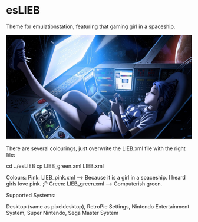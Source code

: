 # esLIEB
Theme for emulationstation, featuring that gaming girl in a spaceship.

![That gaming girl in a spaceship](art/originalgamegirl.png)

There are several colourings, just overwrite the LIEB.xml file with the right file:

cd ../esLIEB
cp LIEB_green.xml LIEB.xml

Colours:
Pink:  	LIEB_pink.xml 	--> Because it is a girl in a spaceship. I heard girls love pink. ;P
Green: 	LIEB_green.xml	--> Computerish green.

Supported Systems:

Desktop (same as pixeldesktop),
RetroPie Settings,
Nintendo Entertainment System,
Super Nintendo,
Sega Master System

